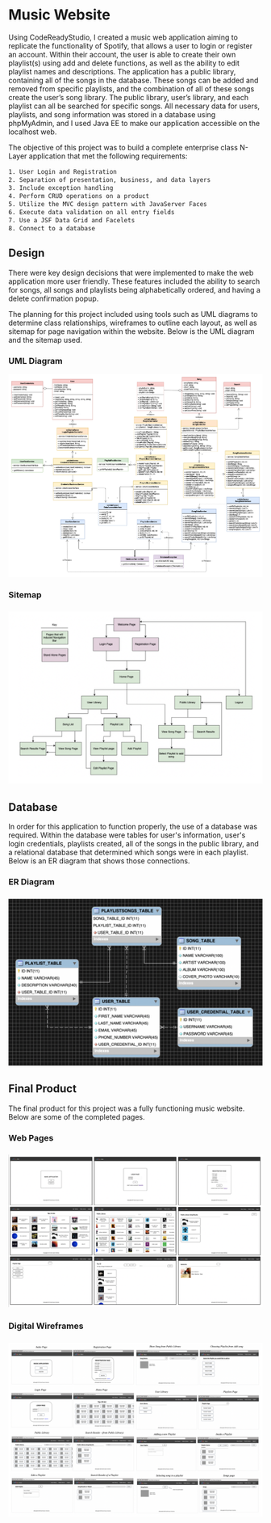 # Music Website

Using CodeReadyStudio, I created a music web application aiming to replicate the functionality of Spotify, that allows a user to login or register an account. Within their account, the user is able to create their own playlist(s) using add and delete functions, as well as the ability to edit playlist names and descriptions. The application has a public library, containing all of the songs in the database. These songs can be added and removed from specific playlists, and the combination of all of these songs create the user’s song library. The public library, user’s library, and each playlist can all be searched for specific songs. All necessary data for users, playlists, and song information was stored in a database using phpMyAdmin, and I used Java EE to make our application accessible on the localhost web.

The objective of this project was to  build a complete enterprise class N-Layer application that met the following requirements:

	1. User Login and Registration
	2. Separation of presentation, business, and data layers
	3. Include exception handling
	4. Perform CRUD operations on a product
	5. Utilize the MVC design pattern with JavaServer Faces
	6. Execute data validation on all entry fields
	7. Use a JSF Data Grid and Facelets
  	8. Connect to a database


<h2>Design</h2>

There were key design decisions that were implemented to make the web application more user friendly. These features included the ability to search for songs, all songs and playlists being alphabetically ordered, and having a delete confirmation popup.

The planning for this project included using tools such as UML diagrams to determine class relationships, wireframes to outline each layout, as well as sitemap for page navigation within the website. Below is the UML diagram and the sitemap used.

<h3>UML Diagram</h3>
<p align="center">
	<img src="MusicApplicationPNG/UML.png" alt="UML"/>
</p>
	
<h3>Sitemap<h3>
<p align="center">
	<img src="MusicApplicationPNG/Sitemap.png" alt="Sitemap"/>
</p>

<h2>Database</h2>

In order for this application to function properly, the use of a database was required. Within the database were tables for user's information, user's login credentials, playlists created, all of the songs in the public library, and a relational database that determined which songs were in each playlist. Below is an ER diagram that shows those connections.

<h3>ER Diagram<h3>
<p align="center">
	<img src="MusicApplicationPNG/ERdiagram.png" alt="ER Diagram"/>
</p>


<h2>Final Product</h2>

The final product for this project was a fully functioning music website. Below are some of the completed pages.

<h3>Web Pages<h3>
<p align="center">
	<img src="MusicApplicationPNG/Pages.png" alt="Pages"/>
</p>

<h3>Digital Wireframes<h3>
<p align="center">
	<img src="MusicApplicationPNG/Wireframes.png" alt="Digital Wireframes"/>
</p>
